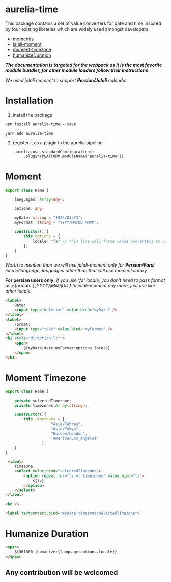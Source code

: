 
# aurelia-time


This package contains a set of value converters for date and time inspired by four existing libraries which are widely used amongst developers.

* [momentjs](https://github.com/moment/moment)
* [jalali-moment](https://github.com/fingerpich/jalali-moment)
* [moment-timezone](https://github.com/moment/moment-timezone)
* [humanizeDuration](https://github.com/EvanHahn/HumanizeDuration.js)

***The documentation is targeted for the webpack as it is the most favorite module bundler, for other module loaders follow their instructions***

*We used jalali moment to support **Persian/Jalali** calendar*

# Installation

1. install the package 
```
npm install aurelia-time --save

yarn add aurelia-time
```

2. register it as a plugin in the aurelia pipeline

```
    aurelia.use.standardConfiguration()
        .plugin(PLATFORM.moduleName('aurelia-time'));
```

# Moment

``` typescript
export class Home {

    languages: Array<any>;

    options: any;

    myDate: string = "1985/01/23";
    myFormat: string = "YYYY/MM/DD MMMM";

    constructor() {
        this.options = {
            locale: "fa" // This line will force value converters to use jalali-moment,locales/languages other than Farsi/Persian such as 'en', 'it', 'fr' etc. will use moment library.
        };
    }
}
```

*Worth to mention than we will use jalali-moment only for **Persian/Farsi** locale/language, languages other than that will use moment library.*

**For persian users only:** *if you use 'fa' locale, you don't need to pass format as j-formats ( jYYYY/jMM/jDD ) to jalali-moment any more, just use like other locals.*

``` html
<label>
    Date: 
    <input type="datetime" value.bind="myDate" />
</label>
<label>
    Format:
    <input type="text" value.bind="myFormat" />
</label>
<h1 style="direction:ltr">
    <span>
        ${myDate|date:myFormat:options.locale}
    </span>
</h1>
```

# Moment Timezone


``` typescript
export class Home {

    private selectedTimezone;
    private timezones:Array<string>;

    constructor(){
        this.timezones = [
                    "Asia/Tehran",
                    "Asia/Tokyo",
                    "Europe/London",
                    'America/Los_Angeles'
                ];
    }
}
```

``` html
 <label>
    Timezone:
    <select value.bind="selectedTimezone">
        <option repeat.for="tz of timezones" value.bind="tz">
            ${tz}
        </option>
    </select>
</label>

<br />

<label textcontent.bind="myDate|timezone:selectedTimezone">
```


# Humanize Duration


``` html
<span>
    ${361000 |humanize:{language:options.locale}}
</span>
```

## **Any contribution will be welcomed**